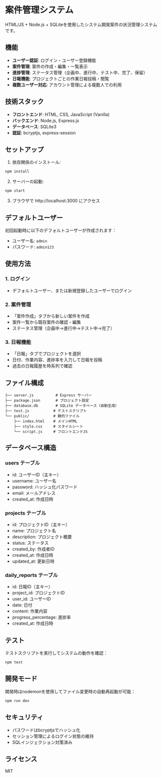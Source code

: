 # 案件管理システム

HTML/JS + Node.js + SQLiteを使用したシステム開発案件の状況管理システムです。

## 機能

- **ユーザー認証**: ログイン・ユーザー登録機能
- **案件管理**: 案件の作成・編集・一覧表示
- **進捗管理**: ステータス管理（企画中、進行中、テスト中、完了、保留）
- **日報機能**: プロジェクトごとの作業日報投稿・閲覧
- **複数ユーザー対応**: アカウント管理による複数人での利用

## 技術スタック

- **フロントエンド**: HTML, CSS, JavaScript (Vanilla)
- **バックエンド**: Node.js, Express.js
- **データベース**: SQLite3
- **認証**: bcryptjs, express-session

## セットアップ

1. 依存関係のインストール:
```bash
npm install
```

2. サーバーの起動:
```bash
npm start
```

3. ブラウザで http://localhost:3000 にアクセス

## デフォルトユーザー

初回起動時に以下のデフォルトユーザーが作成されます：
- ユーザー名: `admin`
- パスワード: `admin123`

## 使用方法

### 1. ログイン
- デフォルトユーザー、または新規登録したユーザーでログイン

### 2. 案件管理
- 「案件作成」タブから新しい案件を作成
- 案件一覧から既存案件の確認・編集
- ステータス管理（企画中→進行中→テスト中→完了）

### 3. 日報機能
- 「日報」タブでプロジェクトを選択
- 日付、作業内容、進捗率を入力して日報を投稿
- 過去の日報履歴を時系列で確認

## ファイル構成

```
├── server.js          # Express サーバー
├── package.json       # プロジェクト設定
├── database.db        # SQLite データベース（自動生成）
├── test.js           # テストスクリプト
└── public/           # 静的ファイル
    ├── index.html    # メインHTML
    ├── style.css     # スタイルシート
    └── script.js     # フロントエンドJS
```

## データベース構造

### users テーブル
- id: ユーザーID（主キー）
- username: ユーザー名
- password: ハッシュ化パスワード
- email: メールアドレス
- created_at: 作成日時

### projects テーブル
- id: プロジェクトID（主キー）
- name: プロジェクト名
- description: プロジェクト概要
- status: ステータス
- created_by: 作成者ID
- created_at: 作成日時
- updated_at: 更新日時

### daily_reports テーブル
- id: 日報ID（主キー）
- project_id: プロジェクトID
- user_id: ユーザーID
- date: 日付
- content: 作業内容
- progress_percentage: 進捗率
- created_at: 作成日時

## テスト

テストスクリプトを実行してシステムの動作を確認：

```bash
npm test
```

## 開発モード

開発時はnodemonを使用してファイル変更時の自動再起動が可能：

```bash
npm run dev
```

## セキュリティ

- パスワードはbcryptjsでハッシュ化
- セッション管理によるログイン状態の維持
- SQLインジェクション対策済み

## ライセンス

MIT